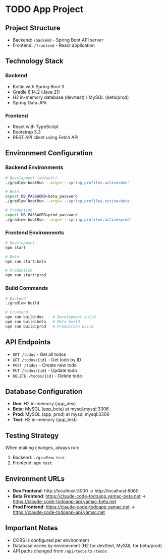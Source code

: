 # TODO App Project

## Project Structure
- Backend: `/backend` - Spring Boot API server
- Frontend: `/frontend` - React application

## Technology Stack

### Backend
- Kotlin with Spring Boot 3
- Gradle 8.14.2 (Java 21)
- H2 in-memory database (dev/test) / MySQL (beta/prod)
- Spring Data JPA

### Frontend
- React with TypeScript
- Bootstrap 5.3
- REST API client using Fetch API

## Environment Configuration

### Backend Environments
```bash
# Development (default)
./gradlew bootRun --args='--spring.profiles.active=dev'

# Beta
export DB_PASSWORD=beta_password
./gradlew bootRun --args='--spring.profiles.active=beta'

# Production
export DB_PASSWORD=prod_password
./gradlew bootRun --args='--spring.profiles.active=prod'
```

### Frontend Environments
```bash
# Development
npm start

# Beta
npm run start:beta

# Production  
npm run start:prod
```

### Build Commands
```bash
# Backend
./gradlew build

# Frontend
npm run build:dev    # Development build
npm run build:beta   # Beta build
npm run build:prod   # Production build
```

## API Endpoints
- `GET /todos` - Get all todos
- `GET /todos/{id}` - Get todo by ID
- `POST /todos` - Create new todo
- `PUT /todos/{id}` - Update todo
- `DELETE /todos/{id}` - Delete todo

## Database Configuration
- **Dev**: H2 in-memory (app_dev)
- **Beta**: MySQL (app_beta) at mysql.mysql:3306
- **Prod**: MySQL (app_prod) at mysql.mysql:3306
- **Test**: H2 in-memory (app_test)

## Testing Strategy
When making changes, always run:
1. Backend: `./gradlew test`
2. Frontend: `npm test`

## Environment URLs
- **Dev Frontend**: http://localhost:3000 → http://localhost:8080
- **Beta Frontend**: https://claude-code-todoapp.yamac-beta.net → https://claude-code-todoapp-api.yamac-beta.net
- **Prod Frontend**: https://claude-code-todoapp.yamac.net → https://claude-code-todoapp-api.yamac.net

## Important Notes
- CORS is configured per environment
- Database varies by environment (H2 for dev/test, MySQL for beta/prod)
- API paths changed from `/api/todos` to `/todos`